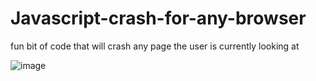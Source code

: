 # Javascript-crash-for-any-browser
fun bit of code that will crash any page the user is currently looking at



![image](https://user-images.githubusercontent.com/91833185/157525562-7d22c074-151f-4b1b-8181-294cdb049cfb.png)

